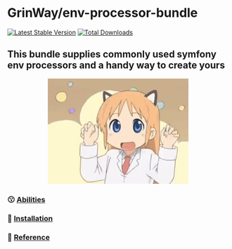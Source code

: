 GrinWay/env-processor-bundle
======
[![Latest Stable Version](https://poser.pugx.org/GrinWay/env-processor-bundle/v)](//packagist.org/packages/GrinWay/env-processor-bundle)
[![Total Downloads](https://poser.pugx.org/GrinWay/env-processor-bundle/downloads)](//packagist.org/packages/GrinWay/env-processor-bundle)

<h2>This bundle supplies commonly used symfony env processors and a handy way to create yours</h2>

<p align="center">
  <img alt="anime gif" src="https://github.com/GrinWay/env-processor-bundle/blob/main/docs/media/gif/anime.gif" />
</p>

### 😗 [Abilities](https://github.com/GrinWay/env-processor-bundle/blob/main/docs/abilities.md)

### 🔰 [Installation](https://github.com/GrinWay/env-processor-bundle/blob/main/docs/installation.md)

### 🔗 [Reference](https://github.com/GrinWay/env-processor-bundle/blob/main/docs/reference.md)
